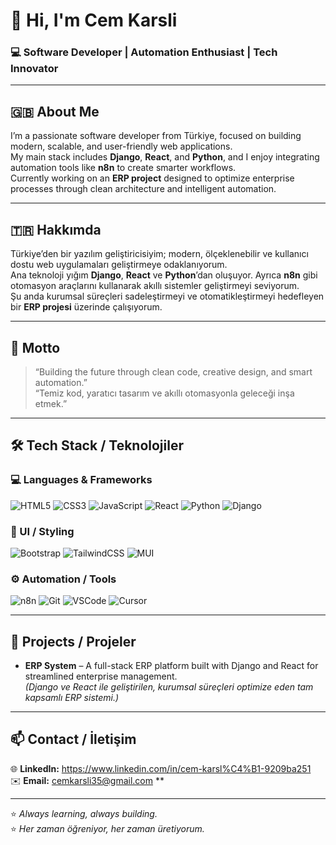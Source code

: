 # 👋 Hi, I'm Cem Karsli  
### 💻 Software Developer | Automation Enthusiast | Tech Innovator  

---

## 🇬🇧 About Me  
I’m a passionate software developer from Türkiye, focused on building modern, scalable, and user-friendly web applications.  
My main stack includes **Django**, **React**, and **Python**, and I enjoy integrating automation tools like **n8n** to create smarter workflows.  
Currently working on an **ERP project** designed to optimize enterprise processes through clean architecture and intelligent automation.  

---

## 🇹🇷 Hakkımda  
Türkiye’den bir yazılım geliştiricisiyim; modern, ölçeklenebilir ve kullanıcı dostu web uygulamaları geliştirmeye odaklanıyorum.  
Ana teknoloji yığım **Django**, **React** ve **Python**’dan oluşuyor. Ayrıca **n8n** gibi otomasyon araçlarını kullanarak akıllı sistemler geliştirmeyi seviyorum.  
Şu anda kurumsal süreçleri sadeleştirmeyi ve otomatikleştirmeyi hedefleyen bir **ERP projesi** üzerinde çalışıyorum.  

---

## 🧠 Motto  
> “Building the future through clean code, creative design, and smart automation.”  
> “Temiz kod, yaratıcı tasarım ve akıllı otomasyonla geleceği inşa etmek.”  

---

## 🛠️ Tech Stack / Teknolojiler  

### 💻 Languages & Frameworks  
![HTML5](https://img.shields.io/badge/HTML5-E34F26?logo=html5&logoColor=white)
![CSS3](https://img.shields.io/badge/CSS3-1572B6?logo=css3&logoColor=white)
![JavaScript](https://img.shields.io/badge/JavaScript-F7DF1E?logo=javascript&logoColor=black)
![React](https://img.shields.io/badge/React-20232A?logo=react&logoColor=61DAFB)
![Python](https://img.shields.io/badge/Python-3776AB?logo=python&logoColor=white)
![Django](https://img.shields.io/badge/Django-092E20?logo=django&logoColor=white)

### 🎨 UI / Styling  
![Bootstrap](https://img.shields.io/badge/Bootstrap-7952B3?logo=bootstrap&logoColor=white)
![TailwindCSS](https://img.shields.io/badge/TailwindCSS-06B6D4?logo=tailwindcss&logoColor=white)
![MUI](https://img.shields.io/badge/MUI-007FFF?logo=mui&logoColor=white)

### ⚙️ Automation / Tools  
![n8n](https://img.shields.io/badge/n8n-EA4B8B?logo=n8n&logoColor=white)
![Git](https://img.shields.io/badge/Git-F05032?logo=git&logoColor=white)
![VSCode](https://img.shields.io/badge/VSCode-007ACC?logo=visualstudiocode&logoColor=white)
![Cursor](https://img.shields.io/badge/Cursor%20IDE-000000?logo=cursor&logoColor=white)

---

## 🚀 Projects / Projeler  
- **ERP System** – A full-stack ERP platform built with Django and React for streamlined enterprise management.  
  *(Django ve React ile geliştirilen, kurumsal süreçleri optimize eden tam kapsamlı ERP sistemi.)*


---

## 📫 Contact / İletişim  
🌐 **LinkedIn:** [https://www.linkedin.com/in/cem-karsl%C4%B1-9209ba251 ](#)  
✉️ **Email:** cemkarsli35@gmail.com **  

---

⭐ _Always learning, always building._  
⭐ _Her zaman öğreniyor, her zaman üretiyorum._
